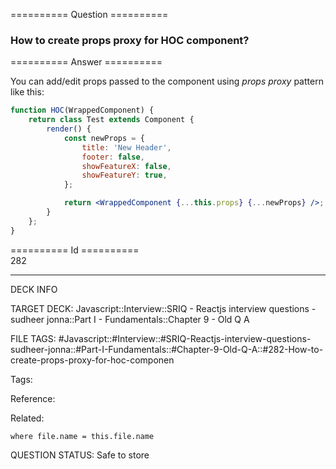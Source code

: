 ========== Question ==========  

### How to create props proxy for HOC component?  

========== Answer ==========  

You can add/edit props passed to the component using _props proxy_ pattern like this:

```jsx
function HOC(WrappedComponent) {
    return class Test extends Component {
        render() {
            const newProps = {
                title: 'New Header',
                footer: false,
                showFeatureX: false,
                showFeatureY: true,
            };

            return <WrappedComponent {...this.props} {...newProps} />;
        }
    };
}
```

========== Id ==========  
282

---

DECK INFO

TARGET DECK: Javascript::Interview::SRIQ - Reactjs interview questions - sudheer jonna::Part I - Fundamentals::Chapter 9 - Old Q A

FILE TAGS: #Javascript::#Interview::#SRIQ-Reactjs-interview-questions-sudheer-jonna::#Part-I-Fundamentals::#Chapter-9-Old-Q-A::#282-How-to-create-props-proxy-for-hoc-componen

Tags:

Reference:

Related:

```dataview
where file.name = this.file.name
```

QUESTION STATUS: Safe to store
